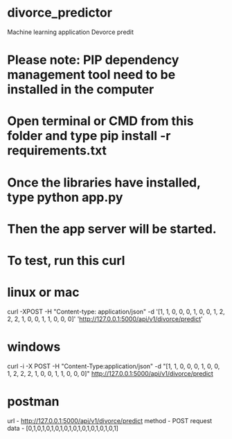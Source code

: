 # divorce_predictor
Machine learning application Devorce predit

# Please note: PIP dependency management tool need to be installed in the computer
# Open terminal or CMD from this folder and type pip install -r requirements.txt
# Once the libraries have installed, type python app.py
# Then the app server will be started.
# To test, run this curl

# linux or mac
  curl -XPOST -H "Content-type: application/json" -d '[1, 1, 0, 0, 0, 1, 0, 0, 1, 2, 2, 2, 1, 0, 0, 1, 1, 0, 0, 0]' 'http://127.0.0.1:5000/api/v1/divorce/predict'

# windows
  curl -i -X POST -H "Content-Type:application/json" -d "[1, 1, 0, 0, 0, 1, 0, 0, 1, 2, 2, 2, 1, 0, 0, 1, 1, 0, 0, 0]" http://127.0.0.1:5000/api/v1/divorce/predict

# postman 
  url          - http://127.0.0.1:5000/api/v1/divorce/predict
  method       - POST
  request data - [0,1,0,1,0,1,0,1,0,1,0,1,0,1,0,1,0,1,0,1]

